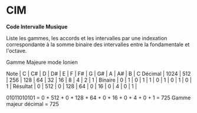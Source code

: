 # CIM
**Code Intervalle Musique**

Liste les gammes, les accords et les intervalles par une indexation correspondante à la somme binaire des intervalles entre la fondamentale et l'octave.

Gamme Majeure mode Ionien

Note     | C |  C#  |  D  |  D# |  E  | F  | F# | G  | G# | A | A# | B | C
Décimal      | 1024 | 512 | 256 | 128 | 64 | 32 | 16 | 8  | 4 | 2  | 1 | 
Binaire      |  0   |  1  |  0  |  1  | 1  | 0  | 1  | 0  | 1 | 0  | 1 | 
Résultat     |  0   | 512 |  0  | 128 | 64 | 0  | 16 | 0  | 4 | 0  | 1 | 

01011010101 = 0 + 512 + 0 + 128 + 64 + 0 + 16 + 0 + 4 + 0 + 1 = 725
Gamme majeur décimal = 725

